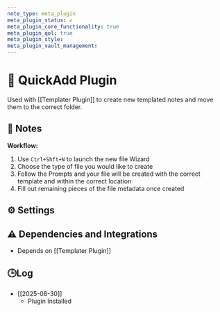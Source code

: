 ```yaml
---
note_type: meta_plugin
meta_plugin_status: ✔️
meta_plugin_core_functionality: true
meta_plugin_qol: true
meta_plugin_style:
meta_plugin_vault_management:
---
```

# 🔌 QuickAdd Plugin

Used with [[Templater Plugin]] to create new templated notes and move them to the correct folder.

## 📝 Notes

**Workflow:**
1. Use `Ctrl+Shft+N` to launch the new file Wizard
2. Choose the type of file you would like to create
3. Follow the Prompts and your file will be created with the correct template and within the correct location
4. Fill out remaining pieces of the file metadata once created

## ⚙️ Settings

## ⚠️ Dependencies and Integrations

- Depends on [[Templater Plugin]]

## 🕒Log

- [[2025-08-30]]
	- Plugin Installed
